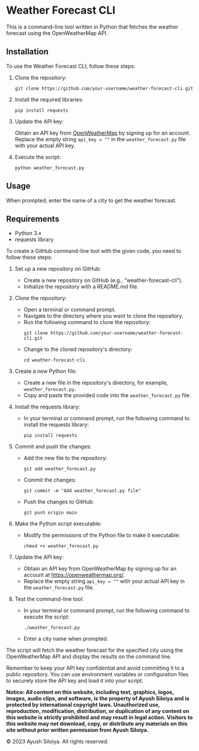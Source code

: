 <!DOCTYPE html>
<html>
<body>
  <h1>Weather Forecast CLI</h1>

  <p>This is a command-line tool written in Python that fetches the weather forecast using the OpenWeatherMap API.</p>

  <h2>Installation</h2>

  <p>To use the Weather Forecast CLI, follow these steps:</p>

  <ol>
    <li>Clone the repository:</li>
    <pre><code>git clone https://github.com/your-username/weather-forecast-cli.git</code></pre>
    <li>Install the required libraries:</li>
    <pre><code>pip install requests</code></pre>
    <li>Update the API key:</li>
    <p>Obtain an API key from <a href="https://openweathermap.org/" target="_blank">OpenWeatherMap</a> by signing up for an account. Replace the empty string <code>api_key = ""</code> in the <code>weather_forecast.py</code> file with your actual API key.</p>
    <li>Execute the script:</li>
    <pre><code>python weather_forecast.py</code></pre>
  </ol>

  <h2>Usage</h2>

  <p>When prompted, enter the name of a city to get the weather forecast.</p>

  <h2>Requirements</h2>

  <ul>
    <li>Python 3.x</li>
    <li>requests library</li>
  </ul>
To create a GitHub command-line tool with the given code, you need to follow these steps:

1. Set up a new repository on GitHub: 
   - Create a new repository on GitHub (e.g., "weather-forecast-cli").
   - Initialize the repository with a README.md file.

2. Clone the repository:
   - Open a terminal or command prompt.
   - Navigate to the directory where you want to clone the repository.
   - Run the following command to clone the repository:
     ```
     git clone https://github.com/your-username/weather-forecast-cli.git
     ```
   - Change to the cloned repository's directory:
     ```
     cd weather-forecast-cli
     ```

3. Create a new Python file:
   - Create a new file in the repository's directory, for example, `weather_forecast.py`.
   - Copy and paste the provided code into the `weather_forecast.py` file.

4. Install the requests library:
   - In your terminal or command prompt, run the following command to install the requests library:
     ```
     pip install requests
     ```

5. Commit and push the changes:
   - Add the new file to the repository:
     ```
     git add weather_forecast.py
     ```
   - Commit the changes:
     ```
     git commit -m "Add weather_forecast.py file"
     ```
   - Push the changes to GitHub:
     ```
     git push origin main
     ```

6. Make the Python script executable:
   - Modify the permissions of the Python file to make it executable:
     ```
     chmod +x weather_forecast.py
     ```

7. Update the API key:
   - Obtain an API key from OpenWeatherMap by signing up for an account at https://openweathermap.org/.
   - Replace the empty string `api_key = ""` with your actual API key in the `weather_forecast.py` file.

8. Test the command-line tool:
   - In your terminal or command prompt, run the following command to execute the script:
     ```
     ./weather_forecast.py
     ```
   - Enter a city name when prompted.

The script will fetch the weather forecast for the specified city using the OpenWeatherMap API and display the results on the command line.

Remember to keep your API key confidential and avoid committing it to a public repository. You can use environment variables or configuration files to securely store the API key and load it into your script.
 <br>
  <footer>
  <p> <b>  
Notice: All content on this website, including text, graphics, logos, images, audio clips, and software, is the property of Ayush Siloiya and is protected by international copyright laws. Unauthorized use, reproduction, modification, distribution, or duplication of any content on this website is strictly prohibited and may result in legal action. Visitors to this website may not download, copy, or distribute any materials on this site without prior written permission from Ayush Siloiya.
    </b> </p>
    <p>&copy; 2023 Ayush Siloiya. All rights reserved.</p>
  </footer>
  </body>
</html>
